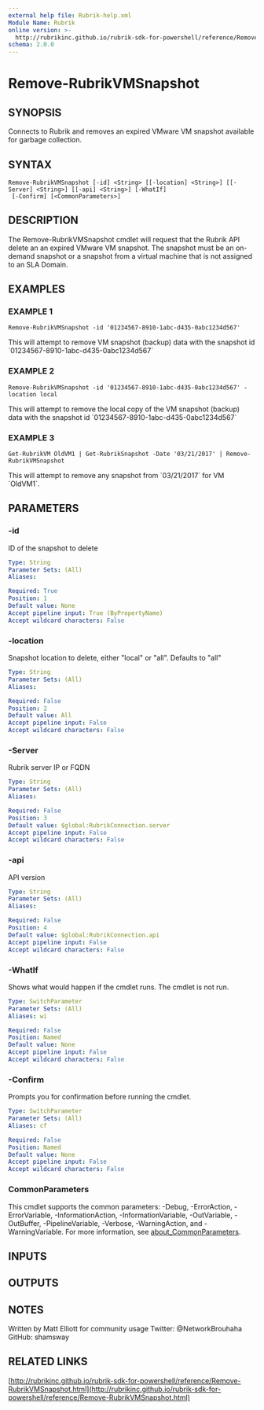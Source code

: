 ```yaml
---
external help file: Rubrik-help.xml
Module Name: Rubrik
online version: >-
  http://rubrikinc.github.io/rubrik-sdk-for-powershell/reference/Remove-RubrikVMSnapshot.html
schema: 2.0.0
---
```


# Remove-RubrikVMSnapshot

## SYNOPSIS

Connects to Rubrik and removes an expired VMware VM snapshot available for garbage collection.

## SYNTAX

```text
Remove-RubrikVMSnapshot [-id] <String> [[-location] <String>] [[-Server] <String>] [[-api] <String>] [-WhatIf]
 [-Confirm] [<CommonParameters>]
```

## DESCRIPTION

The Remove-RubrikVMSnapshot cmdlet will request that the Rubrik API delete an an expired VMware VM snapshot. The snapshot must be an on-demand snapshot or a snapshot from a virtual machine that is not assigned to an SLA Domain.

## EXAMPLES

### EXAMPLE 1

```text
Remove-RubrikVMSnapshot -id '01234567-8910-1abc-d435-0abc1234d567'
```

This will attempt to remove VM snapshot \(backup\) data with the snapshot id \`01234567-8910-1abc-d435-0abc1234d567\`

### EXAMPLE 2

```text
Remove-RubrikVMSnapshot -id '01234567-8910-1abc-d435-0abc1234d567' -location local
```

This will attempt to remove the local copy of the VM snapshot \(backup\) data with the snapshot id \`01234567-8910-1abc-d435-0abc1234d567\`

### EXAMPLE 3

```text
Get-RubrikVM OldVM1 | Get-RubrikSnapshot -Date '03/21/2017' | Remove-RubrikVMSnapshot
```

This will attempt to remove any snapshot from \`03/21/2017\` for VM \`OldVM1\`.

## PARAMETERS

### -id

ID of the snapshot to delete

```yaml
Type: String
Parameter Sets: (All)
Aliases:

Required: True
Position: 1
Default value: None
Accept pipeline input: True (ByPropertyName)
Accept wildcard characters: False
```

### -location

Snapshot location to delete, either "local" or "all". Defaults to "all"

```yaml
Type: String
Parameter Sets: (All)
Aliases:

Required: False
Position: 2
Default value: All
Accept pipeline input: False
Accept wildcard characters: False
```

### -Server

Rubrik server IP or FQDN

```yaml
Type: String
Parameter Sets: (All)
Aliases:

Required: False
Position: 3
Default value: $global:RubrikConnection.server
Accept pipeline input: False
Accept wildcard characters: False
```

### -api

API version

```yaml
Type: String
Parameter Sets: (All)
Aliases:

Required: False
Position: 4
Default value: $global:RubrikConnection.api
Accept pipeline input: False
Accept wildcard characters: False
```

### -WhatIf

Shows what would happen if the cmdlet runs. The cmdlet is not run.

```yaml
Type: SwitchParameter
Parameter Sets: (All)
Aliases: wi

Required: False
Position: Named
Default value: None
Accept pipeline input: False
Accept wildcard characters: False
```

### -Confirm

Prompts you for confirmation before running the cmdlet.

```yaml
Type: SwitchParameter
Parameter Sets: (All)
Aliases: cf

Required: False
Position: Named
Default value: None
Accept pipeline input: False
Accept wildcard characters: False
```

### CommonParameters

This cmdlet supports the common parameters: -Debug, -ErrorAction, -ErrorVariable, -InformationAction, -InformationVariable, -OutVariable, -OutBuffer, -PipelineVariable, -Verbose, -WarningAction, and -WarningVariable. For more information, see [about\_CommonParameters](http://go.microsoft.com/fwlink/?LinkID=113216).

## INPUTS

## OUTPUTS

## NOTES

Written by Matt Elliott for community usage Twitter: @NetworkBrouhaha GitHub: shamsway

## RELATED LINKS

[http://rubrikinc.github.io/rubrik-sdk-for-powershell/reference/Remove-RubrikVMSnapshot.html](http://rubrikinc.github.io/rubrik-sdk-for-powershell/reference/Remove-RubrikVMSnapshot.html)

